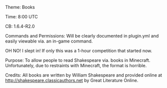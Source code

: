 Theme: Books

Time: 8:00 UTC

CB: 1.6.4-R2.0

Commands and Permissions: Will be clearly documented in plugin.yml and easily viewable via. an in-game command.

OH NO! I slept in! If only this was a 1-hour competition that started now.

Purpose: To allow people to read Shakespeare via. books in Minecraft. Unfortunately, due to restraints with Minecraft, the format is horrible.

Credits: All books are written by William Shakespeare and provided online at http://shakespeare.classicauthors.net by Great Literature Online.
